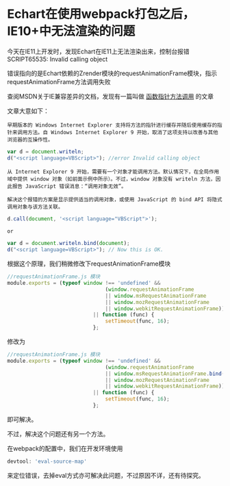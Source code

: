 # Echart在使用webpack打包之后，IE10+中无法渲染的问题

今天在IE11上开发时，发现Echart在IE11上无法渲染出来，控制台报错  SCRIPT65535: Invalid calling object

错误指向的是Echart依赖的Zrender模块的requestAnimationFrame模块，指示requestAnimationFrame方法调用失败

查阅MSDN关于IE兼容差异的文档，发现有一篇叫做 [函数指针方法调用](https://msdn.microsoft.com/library/gg622930(v=vs.85).aspx) 的文章

文章大意如下：

`早期版本的 Windows Internet Explorer 支持将方法的指针进行缓存并随后使用缓存的指针来调用方法。自 Windows Internet Explorer 9 开始，取消了这项支持以改善与其他浏览器的互操作性。`

```js
var d = document.writeln;
d("<script language=VBScript>"); //error Invalid calling object
```

`从 Internet Explorer 9 开始，需要有一个对象才能调用方法。默认情况下，在全局作用域中提供 window 对象（如前面示例中所示）。不过，window 对象没有 writeln 方法，因此报告 JavaScript 错误消息：“调用对象无效”。`

`解决这个报错的方案是显示提供适当的调用对象，或使用 JavaScript 的 bind API 将隐式调用对象与该方法关联。`

```js
d.call(document, '<script language="VBScript">');

or

var d = document.writeln.bind(document);
d("<script language=VBScript>"); // Now this is OK.
```

根据这个原理，我们稍微修改下requestAnimationFrame模块

```js
//requestAnimationFrame.js 模块
module.exports = (typeof window !== 'undefined' &&
                                (window.requestAnimationFrame
                                || window.msRequestAnimationFrame
                                || window.mozRequestAnimationFrame
                                || window.webkitRequestAnimationFrame))
                            || function (func) {
                                setTimeout(func, 16);
                            };

```

修改为

```js
//requestAnimationFrame.js 模块
module.exports = (typeof window !== 'undefined' &&
                                (window.requestAnimationFrame
                                || window.msRequestAnimationFrame.bind(window)
                                || window.mozRequestAnimationFrame
                                || window.webkitRequestAnimationFrame))
                            || function (func) {
                                setTimeout(func, 16);
                            };

```

即可解决。

不过，解决这个问题还有另一个方法。

在webpack的配置中，我们在开发环境使用

```js
devtool: 'eval-source-map'
```

来定位错误，去掉eval方式亦可解决此问题，不过原因不详，还有待探究。
